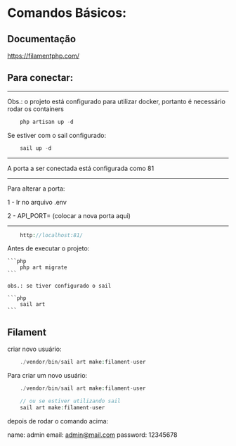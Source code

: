 # Comandos Básicos:

## Documentação

https://filamentphp.com/

## Para conectar:

------------------------------------------------

Obs.: o projeto está configurado para utilizar docker, portanto é necessário rodar os containers

```php
    php artisan up -d
```

Se estiver com o sail configurado:

```php
    sail up -d
```

------------------------------------------------

A porta a ser conectada está configurada como 81

------------------------------------------------

Para alterar a porta:

1 - Ir no arquivo .env

2 - API_PORT= (colocar a nova porta aqui)

------------------------------------------------

```php
    http://localhost:81/
```

Antes de executar o projeto:

    ```php
        php art migrate
    ```

    obs.: se tiver configurado o sail

    ```php
        sail art
    ```

## Filament

criar novo usuário:

```php
    ./vendor/bin/sail art make:filament-user
```

Para criar um novo usuário:

```php
    ./vendor/bin/sail art make:filament-user

    // ou se estiver utilizando sail
    sail art make:filament-user
```

depois de rodar o comando acima:

name: admin
email: admin@mail.com
password: 12345678
